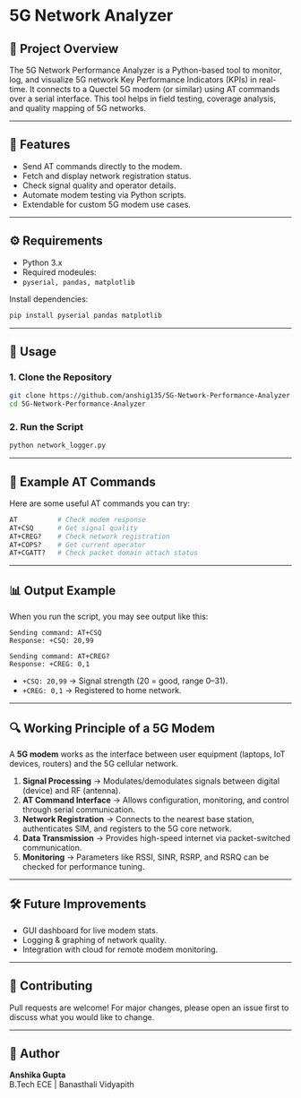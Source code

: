 # 5G Network Analyzer

## 📌 Project Overview
The 5G Network Performance Analyzer is a Python-based tool to monitor, log, and visualize 5G network Key Performance Indicators (KPIs) in real-time.
It connects to a Quectel 5G modem (or similar) using AT commands over a serial interface. This tool helps in field testing, coverage analysis, and quality mapping of 5G networks.

---

## 📌 Features
- Send AT commands directly to the modem.
- Fetch and display network registration status.
- Check signal quality and operator details.
- Automate modem testing via Python scripts.
- Extendable for custom 5G modem use cases.

---

## ⚙️ Requirements
- Python 3.x
- Required modeules:
- `pyserial, pandas, matplotlib `

Install dependencies:
```bash
pip install pyserial pandas matplotlib
```

---

## 🚀 Usage

### 1. Clone the Repository
```bash
git clone https://github.com/anshig135/5G-Network-Performance-Analyzer.git
cd 5G-Network-Performance-Analyzer
```

### 2. Run the Script
```bash
python network_logger.py
```

---

## 📖 Example AT Commands

Here are some useful AT commands you can try:

```bash
AT          # Check modem response
AT+CSQ      # Get signal quality
AT+CREG?    # Check network registration
AT+COPS?    # Get current operator
AT+CGATT?   # Check packet domain attach status
```

---

## 📊 Output Example

When you run the script, you may see output like this:

```text
Sending command: AT+CSQ
Response: +CSQ: 20,99

Sending command: AT+CREG?
Response: +CREG: 0,1
```

- `+CSQ: 20,99` → Signal strength (20 = good, range 0–31).  
- `+CREG: 0,1` → Registered to home network.  

---

## 🔍 Working Principle of a 5G Modem

A **5G modem** works as the interface between user equipment (laptops, IoT devices, routers) and the 5G cellular network.  

1. **Signal Processing** → Modulates/demodulates signals between digital (device) and RF (antenna).  
2. **AT Command Interface** → Allows configuration, monitoring, and control through serial communication.  
3. **Network Registration** → Connects to the nearest base station, authenticates SIM, and registers to the 5G core network.  
4. **Data Transmission** → Provides high-speed internet via packet-switched communication.  
5. **Monitoring** → Parameters like RSSI, SINR, RSRP, and RSRQ can be checked for performance tuning.  

---

## 🛠️ Future Improvements
- GUI dashboard for live modem stats.  
- Logging & graphing of network quality.  
- Integration with cloud for remote modem monitoring.  

---

## 🤝 Contributing
Pull requests are welcome! For major changes, please open an issue first to discuss what you would like to change.

---

## 👤 Author
**Anshika Gupta**  
B.Tech ECE | Banasthali Vidyapith  
